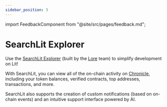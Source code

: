 ```yaml
---
sidebar_position: 5
---
```


import FeedbackComponent from "@site/src/pages/feedback.md";

# SearchLit Explorer

Use the [SearchLit Explorer](https://searchlit.io/) (built by the [Lore](https://www.lorescan.com/new/networks) team) to simplify development on Lit!

With SearchLit, you can view all of the on-chain activity on [Chronicle](../network/rollup.mdx), including your token balances, verified contracts, top addresses, transactions, and more. 

SearchLit also supports the creation of custom notifications (based on on-chain events) and an intuitive support interface powered by AI. 
<FeedbackComponent/>
